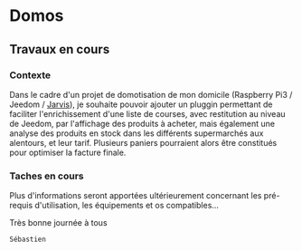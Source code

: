 # Domos
## Travaux en cours

### Contexte

Dans le cadre d'un projet de domotisation de mon domicile (Raspberry Pi3 / Jeedom / [Jarvis](https://github.com/alexylem/jarvis/blob/master/README.md "Projet Jarvis")), je souhaite pouvoir ajouter un pluggin permettant de faciliter l'enrichissement d'une liste de courses, avec restitution au niveau de Jeedom, par l'affichage des produits à acheter, mais également une analyse des produits en stock dans les différents supermarchés aux alentours, et leur tarif. Plusieurs paniers pourraient alors être constitués pour optimiser la facture finale. 

### Taches en cours

Plus d'informations seront apportées ultérieurement concernant les pré-requis d'utilisation, les équipements et os compatibles...

Très bonne journée à tous

`Sébastien`




